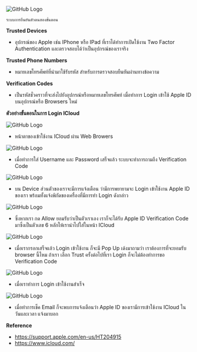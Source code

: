 ![GitHub Logo](pic/Apple1.PNG)

    ระบบการยืนยันตัวตนสองขั้นตอน

**Trusted Devices**

  * อุปกรณ์ของ Apple เช่น IPhone หรือ IPad ที่เราได้ทำการเปิดใช้งาน Two Factor Authentication และตรวจสอบได้ว่าเป็นอุปกรณ์ของเราจริง

**Trusted Phone Numbers**

  *	หมายเลขโทรศัพท์ที่นำมาใช้รับรหัส สำหรับการตรวจสอบยืนยันผ่านทางข้อความ

**Verification Codes**

  *	เป็นรหัสชั่วคราวที่จะส่งไปยังอุปกรณ์หรือหมายเลขโทรศัพท์ เมื่อทำการ Login เข้าใช้ Apple ID บนอุปกรณ์หรือ Browsers ใหม่

**ตัวอย่างขั้นตอนในการ Login ICloud**

![GitHub Logo](pic/Apple2.PNG)

  * หน้าตาของเข้าใช้งาน ICloud ผ่าน Web Browers
  
![GitHub Logo](pic/Apple3.PNG)

  * เมื่อทำการใส่ Username และ Password เสร็จแล้ว ระบบจะทำการถามถึง Verification Code

![GitHub Logo](pic/Apple4.jpg)

  * บน Device ส่วนตัวของเราจะมีการแจ้งเตือน ว่ามีการพยายามจะ Login เข้าใช้งาน Apple ID ของเรา พร้อมทั้งแจ้งพิกัดของเครื่องที่มีการทำ Login ดังกล่าว

![GitHub Logo](pic/Apple5.jpg)

  * ซึ่งหากเรา กด Allow ยอมรับว่าเป็นตัวเราเอง เราก็จะได้รับ Apple ID Verification Code มาซึ่งเป็นตัวเลข 6 หลักให้เรานำไปใส่ในหน้า ICloud

![GitHub Logo](pic/Apple6.PNG)

  * เมื่อเรากรอกเสร็จแล้ว Login เข้าใช้งาน ก็จะมี Pop Up เด้งมาถามว่า เราต้องการที่จะยอมรับ browser นี้ไหม ถ้าเรา เลือก Trust ครั้งต่อไปที่เรา Login ก็จะไม่ต้องทำการขอ Verification Code

![GitHub Logo](pic/Apple7.PNG)

  * เมื่อเราทำการ Login เข้าใช้งานสำเร็จ

![GitHub Logo](pic/Apple8.PNG)

  * เมื่อทำการเช็ค Email ก็จะพบการแจ้งเตือนว่า Apple ID ของเรามีการเข้าใช้งาน ICloud ในวันและเวลา แจ้งมาบอก
  
**Reference**

  * https://support.apple.com/en-us/HT204915
  * https://www.icloud.com/
